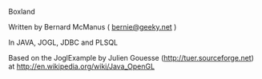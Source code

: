 Boxland

Written by Bernard McManus ( bernie@geeky.net )

In JAVA, JOGL, JDBC and PLSQL

Based on the JoglExample by Julien Gouesse (http://tuer.sourceforge.net)
at http://en.wikipedia.org/wiki/Java_OpenGL


